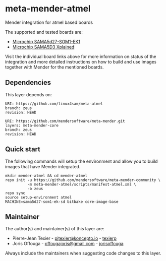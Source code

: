 # meta-mender-atmel

Mender integration for atmel based boards

The supported and tested boards are:

 - [Microchip SAMA5d27-SOM1-EK1](https://hub.mender.io/t/microchip-sama5d27-som1-ek1/127)
 - [Microchip SAMA5D3 Xplained](https://hub.mender.io/t/microchip-sama5d3-xplained/194)


Visit the individual board links above for more information on status of the
integration and more detailed instructions on how to build and use images
together with Mender for the mentioned boards.

## Dependencies

This layer depends on:

```
URI: https://github.com/linux4sam/meta-atmel
branch: zeus
revision: HEAD
```

```
URI: https://github.com/mendersoftware/meta-mender.git
layers: meta-mender-core
branch: zeus
revision: HEAD
```

## Quick start

The following commands will setup the environment and allow you to build images
that have Mender integrated.


```
mkdir mender-atmel && cd mender-atmel
repo init -u https://github.com/mendersoftware/meta-mender-community \
          -m meta-mender-atmel/scripts/manifest-atmel.xml \
          -b zeus
repo sync
source setup-environment atmel
MACHINE=sama5d27-som1-ek-sd bitbake core-image-base
```


## Maintainer

The author(s) and maintainer(s) of this layer are:

- Pierre-Jean Texier - <pjtexier@koncepto.io> - [texierp](https://github.com/texierp)
- Joris Offouga - <offougajoris@gmail.com> - [jorisoffouga](https://github.com/jorisoffouga)

Always include the maintainers when suggesting code changes to this layer.
